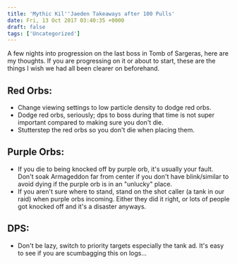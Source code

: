 ```yaml
---
title: 'Mythic Kil''Jaeden Takeaways after 100 Pulls'
date: Fri, 13 Oct 2017 03:40:35 +0000
draft: false
tags: ['Uncategorized']
---
```


A few nights into progression on the last boss in Tomb of Sargeras, here are my thoughts. If you are progressing on it or about to start, these are the things I wish we had all been clearer on beforehand.

Red Orbs:
---------

*   Change viewing settings to low particle density to dodge red orbs.
*   Dodge red orbs, seriously; dps to boss during that time is not super important compared to making sure you don't die.
*   Stutterstep the red orbs so you don't die when placing them.

Purple Orbs:
------------

*   If you die to being knocked off by purple orb, it's usually your fault. Don't soak Armageddon far from center if you don't have blink/similar to avoid dying if the purple orb is in an "unlucky" place.
*   If you aren't sure where to stand, stand on the shot caller (a tank in our raid) when purple orbs incoming. Either they did it right, or lots of people got knocked off and it's a disaster anyways.

DPS:
----

*   Don't be lazy, switch to priority targets especially the tank ad. It's easy to see if you are scumbagging this on logs...